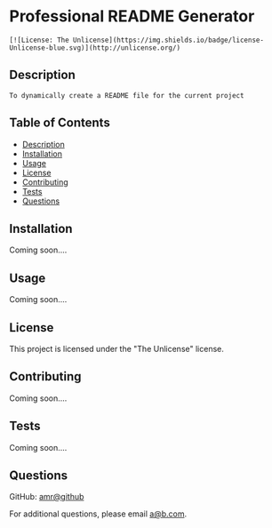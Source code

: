 # Professional README Generator
    
    [![License: The Unlicense](https://img.shields.io/badge/license-Unlicense-blue.svg)](http://unlicense.org/)
    
  
## Description
    To dynamically create a README file for the current project

## Table of Contents
  - [Description](#description)
  - [Installation](#installation)
  - [Usage](#usage)
  - [License](#license)
  - [Contributing](#contributing)
  - [Tests](#tests)
  - [Questions](#questions)
  

## Installation
Coming soon....

## Usage
Coming soon....

## License
This project is licensed under the "The Unlicense" license.

## Contributing
Coming soon....

## Tests
Coming soon....

## Questions
GitHub: [amr@github](https://github.com/amr@github)

For additional questions, please email [a@b.com](mailto:a@b.com).
